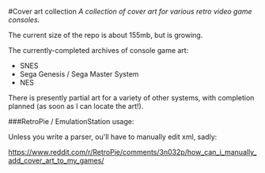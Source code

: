 #Cover art collection
*A collection of cover art for various retro video game consoles.*

The current size of the repo is about 155mb, but is growing.

The currently-completed archives of console game art:

 - SNES
 - Sega Genesis / Sega Master System
 - NES

 There is presently partial art for a variety of other systems, with completion planned (as soon as I can locate the art!).

###RetroPie / EmulationStation usage:

Unless you write a parser, ou'll have to manually edit xml, sadly:

https://www.reddit.com/r/RetroPie/comments/3n032p/how_can_i_manually_add_cover_art_to_my_games/
